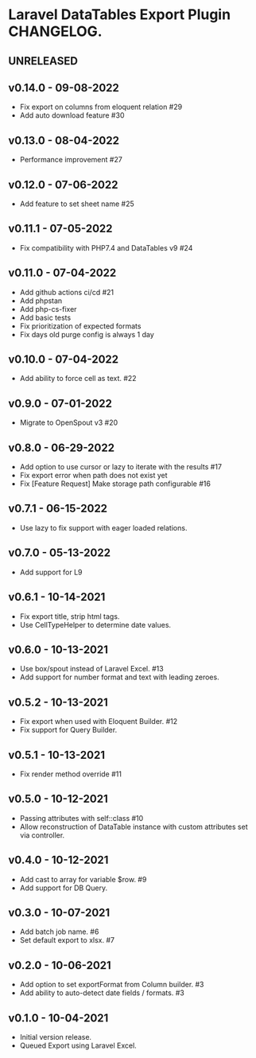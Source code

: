 # Laravel DataTables Export Plugin CHANGELOG.

## UNRELEASED

## v0.14.0 - 09-08-2022

- Fix export on columns from eloquent relation #29
- Add auto download feature #30

## v0.13.0 - 08-04-2022

- Performance improvement #27

## v0.12.0 - 07-06-2022

- Add feature to set sheet name #25

## v0.11.1 - 07-05-2022

- Fix compatibility with PHP7.4 and DataTables v9 #24

## v0.11.0 - 07-04-2022

- Add github actions ci/cd #21
- Add phpstan 
- Add php-cs-fixer 
- Add basic tests 
- Fix prioritization of expected formats 
- Fix days old purge config is always 1 day

## v0.10.0 - 07-04-2022

- Add ability to force cell as text. #22

## v0.9.0 - 07-01-2022

- Migrate to OpenSpout v3 #20

## v0.8.0 - 06-29-2022

- Add option to use cursor or lazy to iterate with the results #17
- Fix export error when path does not exist yet
- Fix [Feature Request] Make storage path configurable #16

## v0.7.1 - 06-15-2022

- Use lazy to fix support with eager loaded relations.

## v0.7.0 - 05-13-2022

- Add support for L9

## v0.6.1 - 10-14-2021

- Fix export title, strip html tags.
- Use CellTypeHelper to determine date values.

## v0.6.0 - 10-13-2021

- Use box/spout instead of Laravel Excel. #13
- Add support for number format and text with leading zeroes.

## v0.5.2 - 10-13-2021

- Fix export when used with Eloquent Builder. #12
- Fix support for Query Builder.

## v0.5.1 - 10-13-2021

- Fix render method override #11

## v0.5.0 - 10-12-2021

- Passing attributes with self::class #10
- Allow reconstruction of DataTable instance with custom attributes set via controller.

## v0.4.0 - 10-12-2021

- Add cast to array for variable $row. #9
- Add support for DB Query.

## v0.3.0 - 10-07-2021

- Add batch job name. #6
- Set default export to xlsx. #7

## v0.2.0 - 10-06-2021

- Add option to set exportFormat from Column builder. #3
- Add ability to auto-detect date fields / formats. #3

## v0.1.0 - 10-04-2021

- Initial version release.
- Queued Export using Laravel Excel.

